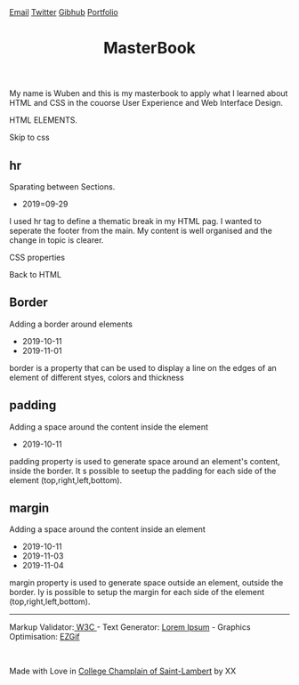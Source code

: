 <!DOCTYPE html>
<html>
<head>
<meta charset = "utf-8"
		class rel ="stylesheet"
		href = "masterbook..css">

<nav>
		<a href="email.html">Email</a> 
		<a href="twitter.html">Twitter</a> 
		<a href="github.html">Gibhub</a>
		<a href="portfolio.html">Portfolio</a> 
</nav>
</head>
<body>
<div.wrapper>
<nav></nav>
<header>
<h1>MasterBook</h1>
</header>
<main>
<div class = "intro">
<p>
My name is Wuben and this is my masterbook to apply what I learned about HTML 
and CSS in the couorse User Experience and Web Interface Design.</p>
</div>
<div class = "section-title">
<p>HTML ELEMENTS.</p>
</div>
<div class = "section-skip"><a hand-cursor>Skip to css</a></div>
<div class = "item-template">
<h2>hr</h2>
<span text-small>Sparating between Sections.</span>
</div>
	<div demo-dates>
	<ul><a><li>2019=09-29</li></a></ul>
</div>
<p>I used hr tag to define a thematic break in my HTML pag. I wanted to seperate 
the footer from the main. My content is well organised and the change in topic 
is clearer.
</p>

<div class="section-title">
<p>CSS properties</p>
</div>
<div class="section-html"><a hand-cursor>Back to HTML</a></div>
<div class= "item-template">
<h2>Border</h2>
<span text-small>Adding a border around elements</span>
</div>
<div demo-dates>
<ul><a><li>2019-10-11</li></a>
	<a><li>2019-11-01</li></a></ul>
</div>
<p>border is a property that can be used to display a line on the edges of an element of
different styes, colors and thickness</p>

<div class="item-template">
<h2>padding</h2>
<span text-small>Adding a space around the content inside the element</span>
</div>
<div demo-date>
<ul><a><li>2019-10-11</li></a></ul>
</div>
<p>padding property is used to generate space around an element's content, inside the border.
It s possible to seetup the padding for each side of the element (top,right,left,bottom).</p>

<div class="item-template">
<h2>margin</h2>
<span text-small>Adding a space around the content inside an element</span>
</div>
<div demo-date>
<ul><a><li>2019-10-11</li></a>
	<a><li>2019-11-03</li></a>
	<a><li>2019-11-04</li></a></ul>
</div>
<p>margin property is used to generate space outside an element, outside the border.
Iy is possible to setup the margin for each side of the element (top,right,left,bottom).
</p>
</main>
<hr>
<footer>
<p>Markup Validator:<a href=""> W3C </a> - Text Generator: <a href=""> Lorem Ipsum<a/> - Graphics Optimisation: <a href="">EZGif</a></p>
<br>
<p>Made with Love in <a href="">College Champlain of Saint-Lambert</a> by XX</p>	
</html>
